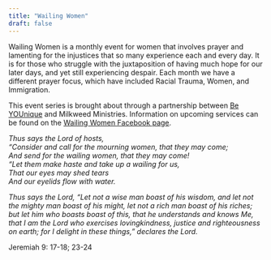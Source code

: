 ```yaml
---
title: "Wailing Women"
draft: false
---
```


Wailing Women is a monthly event for women that involves prayer and lamenting for the injustices that so many experience each and every day. It is for those who struggle with the juxtaposition of having much hope for our later days, and yet still experiencing despair. Each month we have a different prayer focus, which have included Racial Trauma, Women, and Immigration.

This event series is brought about through a partnership between [Be YOUnique](https://www.facebook.com/beYOUniqueAZ/) and Milkweed Ministries. Information on upcoming services can be found on the [Wailing Women Facebook page](https://www.facebook.com/WailingWomen/).

*Thus says the Lord of hosts,<br>
“Consider and call for the mourning women, that they may come;<br>
And send for the wailing women, that they may come!<br>
“Let them make haste and take up a wailing for us,<br>
That our eyes may shed tears<br>
And our eyelids flow with water.*

*Thus says the Lord, “Let not a wise man boast of his wisdom, and let not the mighty man boast of his might, let not a rich man boast of his riches; but let him who boasts boast of this, that he understands and knows Me, that I am the Lord who exercises lovingkindness, justice and righteousness on earth; for I delight in these things,” declares the Lord.*

Jeremiah 9: 17-18; 23-24